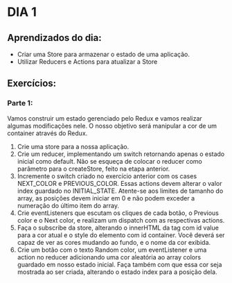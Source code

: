 # DIA 1

## Aprendizados do dia:
* Criar uma Store para armazenar o estado de uma aplicação.
* Utilizar Reducers e Actions para atualizar a Store

## Exercícios:
### Parte 1:
Vamos construir um estado gerenciado pelo Redux e vamos realizar algumas modificações nele. O nosso objetivo será manipular a cor de um container através do Redux.
1. Crie uma store para a nossa aplicação.
2. Crie um reducer, implementando um switch retornando apenas o estado inicial como default. Não se esqueça de colocar o reducer como parâmetro para o createStore, feito na etapa anterior.
3. Incremente o switch criado no exercício anterior com os cases NEXT_COLOR e PREVIOUS_COLOR. Essas actions devem alterar o valor index guardado no INITIAL_STATE. Atente-se aos limites de tamanho do array, as posições devem iniciar em 0 e não podem exceder a numeração do último item do array.
4. Crie eventListeners que escutam os cliques de cada botão, o Previous color e o Next color, e realizam um dispatch com as respectivas actions.
5. Faça o subscribe da store, alterando o innerHTML da tag com id value para a cor atual e o style do elemento com id container. Você deverá ser capaz de ver as cores mudando ao fundo, e o nome da cor exibida.
6. Crie um botão com o texto Random color, um eventListener e uma action no reducer adicionando uma cor aleatória ao array colors guardado em nosso estado inicial. Faça também com que essa cor seja mostrada ao ser criada, alterando o estado index para a posição dela.